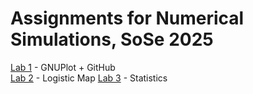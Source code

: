 # Assignments for Numerical Simulations, SoSe 2025

[Lab 1](https://classroom.github.com/a/NATdBzim) - GNUPlot + GitHub  
[Lab 2](https://classroom.github.com/a/HTnN1EZs) - Logistic Map
[Lab 3](https://classroom.github.com/a/_Sw2KWcw) - Statistics
